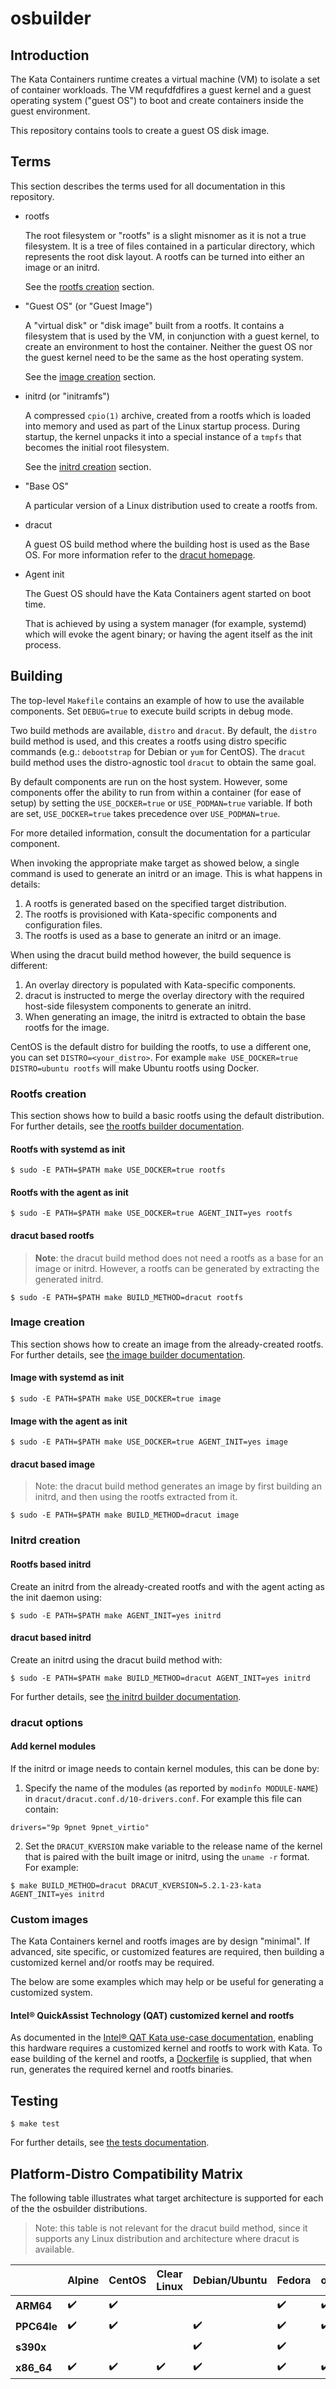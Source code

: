 # osbuilder

## Introduction

The Kata Containers runtime creates a virtual machine (VM) to isolate a set of
container workloads. The VM requfdfdfires a guest kernel and a guest operating system
("guest OS") to boot and create containers inside the guest
environment.

This repository contains tools to create a guest OS disk image.

## Terms

This section describes the terms used for all documentation in this repository.

- rootfs

  The root filesystem or "rootfs" is a slight misnomer as it is not a true filesystem. It is a tree of files contained in a particular directory, which represents the root disk layout. A rootfs can be turned into either an image or an initrd.

  See the [rootfs creation](#rootfs-creation) section.

- "Guest OS" (or "Guest Image")

  A "virtual disk" or "disk image" built from a rootfs. It contains a
  filesystem that is used by the VM, in conjunction with a guest kernel, to
  create an environment to host the container. Neither the guest OS nor the
  guest kernel need to be the same as the host operating system.

  See the [image creation](#image-creation) section.

- initrd (or "initramfs")

  A compressed `cpio(1)` archive, created from a rootfs which is loaded into memory and used as part of the Linux startup process. During startup, the kernel unpacks it into a special instance of a `tmpfs` that becomes the initial root filesystem.

  See the [initrd creation](#initrd-creation) section.

- "Base OS"

  A particular version of a Linux distribution used to create a rootfs from.

- dracut

  A guest OS build method where the building host is used as the Base OS.
  For more information refer to the [dracut homepage](https://dracut.wiki.kernel.org/index.php/Main_Page).

- Agent init

  The Guest OS should have the Kata Containers agent started on boot time.

  That is achieved by using a system manager (for example, systemd) which
  will evoke the agent binary; or having the agent itself as the init process.

## Building

The top-level `Makefile` contains an example of how to use the available components.
Set `DEBUG=true` to execute build scripts in debug mode.

Two build methods are available, `distro` and `dracut`.
By default, the `distro` build method is used, and this creates a rootfs using
distro specific commands (e.g.: `debootstrap` for Debian or `yum` for CentOS).
The `dracut` build method uses the distro-agnostic tool `dracut` to obtain the same goal.

By default components are run on the host system. However, some components
offer the ability to run from within a container (for ease of setup) by setting the
`USE_DOCKER=true` or `USE_PODMAN=true` variable. If both are set, `USE_DOCKER=true`
takes precedence over `USE_PODMAN=true`.

For more detailed information, consult the documentation for a particular component.

When invoking the appropriate make target as showed below, a single command is used
to generate an initrd or an image. This is what happens in details:
1. A rootfs is generated based on the specified target distribution.
2. The rootfs is provisioned with Kata-specific components and configuration files.
3. The rootfs is used as a base to generate an initrd or an image.

When using the dracut build method however, the build sequence is different:
1. An overlay directory is populated with Kata-specific components.
2. dracut is instructed to merge the overlay directory with the required host-side
filesystem components to generate an initrd.
3. When generating an image, the initrd is extracted to obtain the base rootfs for
the image.

CentOS is the default distro for building the rootfs, to use a different one, you can set `DISTRO=<your_distro>`.
For example `make USE_DOCKER=true DISTRO=ubuntu rootfs` will make Ubuntu rootfs using Docker.

### Rootfs creation

This section shows how to build a basic rootfs using the default distribution.
For further details, see
[the rootfs builder documentation](rootfs-builder/README.md).

#### Rootfs with systemd as init

```
$ sudo -E PATH=$PATH make USE_DOCKER=true rootfs
```

#### Rootfs with the agent as init

```
$ sudo -E PATH=$PATH make USE_DOCKER=true AGENT_INIT=yes rootfs
```

#### dracut based rootfs

> **Note**: the dracut build method does not need a rootfs as a base for an image or initrd.
However, a rootfs can be generated by extracting the generated initrd.

```
$ sudo -E PATH=$PATH make BUILD_METHOD=dracut rootfs
```

### Image creation

This section shows how to create an image from the already-created rootfs. For
further details, see
[the image builder documentation](image-builder/README.md).

#### Image with systemd as init

```
$ sudo -E PATH=$PATH make USE_DOCKER=true image
```

#### Image with the agent as init

```
$ sudo -E PATH=$PATH make USE_DOCKER=true AGENT_INIT=yes image
```

#### dracut based image

> Note: the dracut build method generates an image by first building an initrd,
and then using the rootfs extracted from it.

```
$ sudo -E PATH=$PATH make BUILD_METHOD=dracut image
```

### Initrd creation

#### Rootfs based initrd

Create an initrd from the already-created rootfs and with the agent acting as the init daemon
using:

```
$ sudo -E PATH=$PATH make AGENT_INIT=yes initrd
```

#### dracut based initrd

Create an initrd using the dracut build method with:

```
$ sudo -E PATH=$PATH make BUILD_METHOD=dracut AGENT_INIT=yes initrd
```

For further details,
see [the initrd builder documentation](initrd-builder/README.md).

### dracut options

#### Add kernel modules

If the initrd or image needs to contain kernel modules, this can be done by:

1. Specify the name of the modules (as reported by `modinfo MODULE-NAME`) in
`dracut/dracut.conf.d/10-drivers.conf`. For example this file can contain:
```
drivers="9p 9pnet 9pnet_virtio"
```
2. Set the `DRACUT_KVERSION` make variable to the release name of the kernel that
is paired with the built image or initrd, using the `uname -r` format. For example:
```
$ make BUILD_METHOD=dracut DRACUT_KVERSION=5.2.1-23-kata AGENT_INIT=yes initrd
```

### Custom images

The Kata Containers kernel and rootfs images are by design "minimal". If advanced, 
site specific, or customized features are required, then building a customized 
kernel and/or rootfs may be required.

The below are some examples which may help or be useful for generating a 
customized system.

#### Intel® QuickAssist Technology (QAT) customized kernel and rootfs

As documented in the
[Intel® QAT Kata use-case documentation](../../docs/use-cases/using-Intel-QAT-and-kata.md),
enabling this hardware requires a customized kernel and rootfs to work with Kata. 
To ease building of the kernel and rootfs, a [Dockerfile](./dockerfiles/QAT) is 
supplied, that when run, generates the required kernel and rootfs binaries.

## Testing

```
$ make test
```

For further details, see [the tests documentation](tests/README.md).

## Platform-Distro Compatibility Matrix

The following table illustrates what target architecture is supported for each
of the the osbuilder distributions.

> Note: this table is not relevant for the dracut build method, since it supports
any Linux distribution and architecture where dracut is available.

|           |Alpine            |CentOS            |Clear Linux       |Debian/Ubuntu     |Fedora            |openSUSE          |
|--         |--                |--                |--                |--                |--                |--                |
|**ARM64**  |:heavy_check_mark:|:heavy_check_mark:|                  |                  |:heavy_check_mark:|:heavy_check_mark:|
|**PPC64le**|:heavy_check_mark:|:heavy_check_mark:|                  |:heavy_check_mark:|:heavy_check_mark:|:heavy_check_mark:|
|**s390x**  |                  |                  |                  |:heavy_check_mark:|:heavy_check_mark:|                  |
|**x86_64** |:heavy_check_mark:|:heavy_check_mark:|:heavy_check_mark:|:heavy_check_mark:|:heavy_check_mark:|:heavy_check_mark:|
